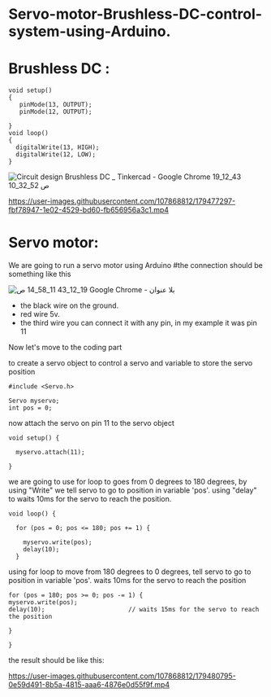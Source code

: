 # Servo-motor-Brushless-DC-control-system-using-Arduino.

# Brushless DC :
```
void setup()
{
   pinMode(13, OUTPUT);
   pinMode(12, OUTPUT);
  
}
void loop()
{
  digitalWrite(13, HIGH);
  digitalWrite(12, LOW);
}
```
![‪Circuit design Brushless DC _ Tinkercad - Google Chrome‬ 19_12_43 10_32_52 ص](https://user-images.githubusercontent.com/107868812/179477169-c21d0ea1-98e8-4ad4-aeb1-065bbd290f62.png)




https://user-images.githubusercontent.com/107868812/179477297-fbf78947-1e02-4529-bd60-fb656956a3c1.mp4



# Servo motor:

We are going to run a servo motor using Arduino
#the connection should be something like this

![‫بلا عنوان - Google Chrome‬ 19_12_43 11_58_14 ص](https://user-images.githubusercontent.com/107868812/179478345-1bde79ed-0d3b-4549-ae95-7a96ccfa2597.png)

- the black wire on the ground.
- red wire 5v.
- the third wire you can connect it with any pin, in my example it was pin 11

Now let's move to the coding part

to create a servo object to control a servo and variable to store the servo position
```
#include <Servo.h>

Servo myservo;  
int pos = 0;    
```
now attach the servo on pin 11 to the servo object
```
void setup() {

  myservo.attach(11);  

}
```
we are going to use for loop to goes from 0 degrees to 180 degrees, by using "Write" we tell servo to go to position
in variable 'pos'. using "delay" to waits 10ms for the servo to reach the position.
```
void loop() {

  for (pos = 0; pos <= 180; pos += 1) { 

    myservo.write(pos);              
    delay(10);                      
  }
  ```
  using for loop to move from 180 degrees to 0 degrees, tell servo to go to position in variable 'pos'. waits 10ms for the servo to reach the position
  ```
  for (pos = 180; pos >= 0; pos -= 1) { 
  myservo.write(pos);              
  delay(10);                       // waits 15ms for the servo to reach the position

}

}
```
the result should be like this: 




https://user-images.githubusercontent.com/107868812/179480795-0e59d491-8b5a-4815-aaa6-4876e0d55f9f.mp4

